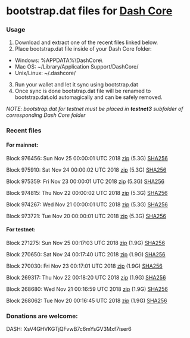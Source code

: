 # bootstrap.dat files for [Dash Core](https://www.dash.org)

### Usage

1. Download and extract one of the recent files linked below.
2. Place bootstrap.dat file inside of your Dash Core folder:
 - Windows: %APPDATA%\DashCore\
 - Mac OS: ~/Library/Application Support/DashCore/
 - Unix/Linux: ~/.dashcore/
3. Run your wallet and let it sync using bootstrap.dat
4. Once sync is done bootstrap.dat file will be renamed to bootstrap.dat.old automagically and can be safely removed.

_NOTE: bootstrap.dat for testnet must be placed in **testnet3** subfolder of corresponding Dash Core folder_

### Recent files

#### For mainnet:

Block 976456: Sun Nov 25 00:00:01 UTC 2018 [zip](https://dash-bootstrap.ams3.digitaloceanspaces.com/mainnet/2018-11-25/bootstrap.dat.zip) (5.3G) [SHA256](https://dash-bootstrap.ams3.digitaloceanspaces.com/mainnet/2018-11-25/sha256.txt)

Block 975910: Sat Nov 24 00:00:02 UTC 2018 [zip](https://dash-bootstrap.ams3.digitaloceanspaces.com/mainnet/2018-11-24/bootstrap.dat.zip) (5.3G) [SHA256](https://dash-bootstrap.ams3.digitaloceanspaces.com/mainnet/2018-11-24/sha256.txt)

Block 975359: Fri Nov 23 00:00:01 UTC 2018 [zip](https://dash-bootstrap.ams3.digitaloceanspaces.com/mainnet/2018-11-23/bootstrap.dat.zip) (5.3G) [SHA256](https://dash-bootstrap.ams3.digitaloceanspaces.com/mainnet/2018-11-23/sha256.txt)

Block 974815: Thu Nov 22 00:00:02 UTC 2018 [zip](https://dash-bootstrap.ams3.digitaloceanspaces.com/mainnet/2018-11-22/bootstrap.dat.zip) (5.3G) [SHA256](https://dash-bootstrap.ams3.digitaloceanspaces.com/mainnet/2018-11-22/sha256.txt)

Block 974267: Wed Nov 21 00:00:01 UTC 2018 [zip](https://dash-bootstrap.ams3.digitaloceanspaces.com/mainnet/2018-11-21/bootstrap.dat.zip) (5.3G) [SHA256](https://dash-bootstrap.ams3.digitaloceanspaces.com/mainnet/2018-11-21/sha256.txt)

Block 973721: Tue Nov 20 00:00:01 UTC 2018 [zip](https://dash-bootstrap.ams3.digitaloceanspaces.com/mainnet/2018-11-20/bootstrap.dat.zip) (5.3G) [SHA256](https://dash-bootstrap.ams3.digitaloceanspaces.com/mainnet/2018-11-20/sha256.txt)


#### For testnet:

Block 271275: Sun Nov 25 00:17:03 UTC 2018 [zip](https://dash-bootstrap.ams3.digitaloceanspaces.com/testnet/2018-11-25/bootstrap.dat.zip) (1.9G) [SHA256](https://dash-bootstrap.ams3.digitaloceanspaces.com/testnet/2018-11-25/sha256.txt)

Block 270650: Sat Nov 24 00:17:40 UTC 2018 [zip](https://dash-bootstrap.ams3.digitaloceanspaces.com/testnet/2018-11-24/bootstrap.dat.zip) (1.9G) [SHA256](https://dash-bootstrap.ams3.digitaloceanspaces.com/testnet/2018-11-24/sha256.txt)

Block 270030: Fri Nov 23 00:17:01 UTC 2018 [zip](https://dash-bootstrap.ams3.digitaloceanspaces.com/testnet/2018-11-23/bootstrap.dat.zip) (1.9G) [SHA256](https://dash-bootstrap.ams3.digitaloceanspaces.com/testnet/2018-11-23/sha256.txt)

Block 269317: Thu Nov 22 00:18:20 UTC 2018 [zip](https://dash-bootstrap.ams3.digitaloceanspaces.com/testnet/2018-11-22/bootstrap.dat.zip) (1.9G) [SHA256](https://dash-bootstrap.ams3.digitaloceanspaces.com/testnet/2018-11-22/sha256.txt)

Block 268680: Wed Nov 21 00:16:59 UTC 2018 [zip](https://dash-bootstrap.ams3.digitaloceanspaces.com/testnet/2018-11-21/bootstrap.dat.zip) (1.9G) [SHA256](https://dash-bootstrap.ams3.digitaloceanspaces.com/testnet/2018-11-21/sha256.txt)

Block 268062: Tue Nov 20 00:16:45 UTC 2018 [zip](https://dash-bootstrap.ams3.digitaloceanspaces.com/testnet/2018-11-20/bootstrap.dat.zip) (1.9G) [SHA256](https://dash-bootstrap.ams3.digitaloceanspaces.com/testnet/2018-11-20/sha256.txt)


### Donations are welcome:

DASH: XsV4GHVKGTjQFvwB7c6mYsGV3Mxf7iser6
